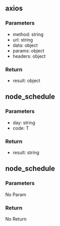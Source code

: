 
## axios

### Parameters
- method: string
- url: string
- data: object
- params: object
- headers: object


### Return
- result: object


## node_schedule

### Parameters
- day: string
- code: T


### Return
- result: string


## node_schedule

### Parameters
No Param

### Return
No Return
